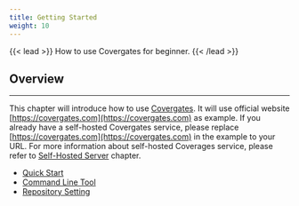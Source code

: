 ```yaml
---
title: Getting Started
weight: 10
---
```


{{< lead >}}
How to use Covergates for beginner.
{{< /lead >}}

## Overview

---

This chapter will introduce how to use [Covergates](https://covergates.com).
It will use official website [https://covergates.com](https://covergates.com) as example.
If you already have a self-hosted Covergates service,
please replace [https://covergates.com](https://covergates.com) in the example to your URL.
For more information about self-hosted Coverages service, please refer to [Self-Hosted Server](/server) chapter.

- [Quick Start](/start/quick)
- [Command Line Tool](/start/cli)
- [Repository Setting](/start/setting)
